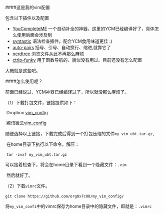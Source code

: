 ####这是我的vim配置

包含以下插件以及配置

- [YouCompleteME](https://github.com/Valloric/YouCompleteMe) 一个自动补全的神器。这里的YCM已经编译好了，具体怎么使用后面会涉及到
- [syntastic](https://github.com/Valloric/YouCompleteMe) 语法检查插件。配合YCM食用味道更佳 :)
- [auto-pairs](https://github.com/jiangmiao/auto-pairs) 括号、引号、自动换行、缩进,就靠它了
- [nerdtree](https://github.com/scrooloose/nerdtree) 浏览文件从此不再那么麻烦 
- [ctrlp-funky](https://github.com/tacahiroy/ctrlp-funky) 用于函数导航的，貌似没有用过。目前还没有怎么配置

大概就是这些吧。

####怎么使用呢？

前面已经说过，YCM神器已经编译过了，所以就没那么麻烦了。

（1）下载打包文件，链接提供如下：

​          Dropbox [vim_config](https://www.dropbox.com/s/fnr1ceb48gcqmah/my_vim_ubt.tar.gz?dl=0)

​          腾讯微云[vim_config](http://share.weiyun.com/2bc02fa44d560840b655dbc075f3e81f)

​          随便选择以上链接，下载完成后得到一个打包压缩的文件```my_vim_ubt.tar.gz```,

​         在home目录下执行以下命令，解压：

​        ```tar -zvxf my_vim_ubt.tar.gz```

​       可以接着检查下，将会在home目录下看到一个隐藏文件：```.vim```

​        然后就好了。

（2）下载```vimrc```文件。

​      ```git clone https://github.com/org0x7c00/my_vim_config/```

​      将```my_vim_confi```中的vimrc保存为home目录中的隐藏文件，即就是：```.vimrc```



